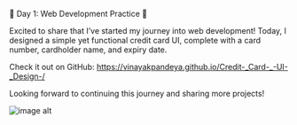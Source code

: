 🌟 Day 1: Web Development Practice 🌟

Excited to share that I’ve started my journey into web development! Today, I designed a simple yet functional credit card UI, complete with a card number, cardholder name, and expiry date.

Check it out on GitHub: https://vinayakpandeya.github.io/Credit-_Card-_-UI-_Design-/

Looking forward to continuing this journey and sharing more projects!


![image alt](https://github.com/user-attachments/assets/2ed7e05b-043a-4856-8036-6dcd7da753b4)

